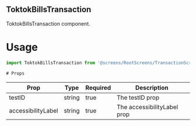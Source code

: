 ## ToktokBillsTransaction
ToktokBillsTransaction component.

# Usage
```js
import ToktokBillsTransaction from '@screens/RootScreens/TransactionScreens/ToktokBillsTransaction';

# Props
```
Prop                      | Type                  | Required                | Description
--------------------------|-----------------------|-------------------------|--------------------------
testID                    | string                | true                    | The testID prop
accessibilityLabel        | string                | true                    | The accessibilityLabel prop
